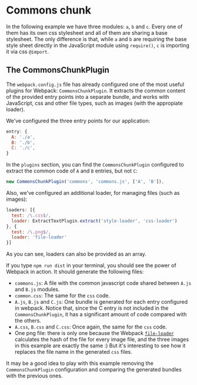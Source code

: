 # Commons chunk

In the following example we have three modules: `a`, `b` and `c`. Every one of them has its own css stylesheet and all of them are sharing a base stylesheet. The only difference is that, while `a` and `b` are requiring the base style sheet directly in the JavaScript module using `require()`, `c` is importing it via css `@import`. 

## The CommonsChunkPlugin
The `webpack.config.js` file has already configured one of the most useful plugins for Webpack: `CommonsChunkPlugin`. It extracts the common content of the provided entry points into a separate bundle, and works with JavaScript, css and other file types, such as images (with the appropiate loader).

We've configured the three entry points for our application:

```javascript
entry: {
  A: './a',
  B: './b',
  C: './c',
}
```
In the `plugins` section, you can find the `CommonsChunkPlugin` configured to extract the common code of `A` and `B` entries, but not `C`:

```javascript
new CommonsChunkPlugin('commons', 'commons.js', ['A', 'B']),
```
Also, we've configured an additional loader, for managing files (such as images):
```javascript
loaders: [{
  test: /\.css$/,
  loader: ExtractTextPlugin.extract('style-loader', 'css-loader')
}, { 
  test: /\.png$/, 
  loader: 'file-loader' 
}]
```
As you can see, loaders can also be provided as an array.

If you type `npm run dist` in your terminal, you should see the power of Webpack in action. It should generate the following files:

- `commons.js`: A file with the common javascript code shared between `A.js` and `B.js` modules.
- `common.css`: The same for the `css` code.
- `A.js`, `B.js` and `C.js`: One bundle is generated for each entry configured in webpack. Notice that, since the C entry is not included in the `CommonsChunkPlugin`, it has a significant amount of code compared with the others.
- `A.css`, `B.css` and `C.css`: Once again, the same for the `css` code.
- One png file: there is only one because the Webpack [`file-loader`](https://github.com/webpack/file-loader) calculates the hash of the file for every image file, and the three images in this example are exactly the same :) But it's interesting to see how it replaces the file name in the generated `css` files.

It may be a good idea to play with this example removing the `CommonsChunkPlugin` configuration and comparing the generated bundles with the previous ones.
